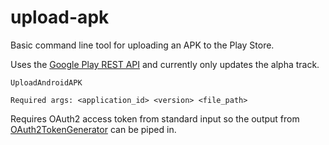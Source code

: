 # upload-apk
Basic command line tool for uploading an APK to the Play Store.

Uses the [Google Play REST API](https://developers.google.com/android-publisher/) and currently only updates the alpha track.

```
UploadAndroidAPK

Required args: <application_id> <version> <file_path>
```

Requires OAuth2 access token from standard input so the output from [OAuth2TokenGenerator](https://github.com/manicmonkey/oauth2-token-generator) can be piped in.
